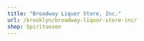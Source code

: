 ```yaml
---
title: "Broadway Liquor Store, Inc."
url: /brooklyn/broadway-liquor-store-inc/
shop: Spirituosen
---
```


